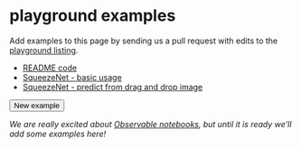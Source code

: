 <!-- Copyright 2017 Google Inc. All Rights Reserved.

Licensed under the Apache License, Version 2.0 (the "License");
you may not use this file except in compliance with the License.
You may obtain a copy of the License at

    http://www.apache.org/licenses/LICENSE-2.0

Unless required by applicable law or agreed to in writing, software
distributed under the License is distributed on an "AS IS" BASIS,
WITHOUT WARRANTIES OR CONDITIONS OF ANY KIND, either express or implied.
See the License for the specific language governing permissions and
limitations under the License.
==============================================================================-->

# playground examples

Add examples to this page by sending us a pull request with edits to the
[playground listing](https://github.com/PAIR-code/deeplearnjs/blob/master/demos/playground/examples.md).


* [README code](index.html#2e04d6ee52426e790f318b38eb043ae9)
* [SqueezeNet - basic usage](index.html#400c3fc52db01860c1ddb8040bfcc4c9)
* [SqueezeNet - predict from drag and drop image](index.html#943c625b0630c1618c29bfdea528d7a3)

<button onclick="location.href='index.html#ccb7ffd95d631f0874befbb552ba34ed'" class="mdl-button mdl-js-button mdl-button--raised mdl-js-ripple-effect mdl-button--accent" type="button">New example</button>

*We are really excited about <a href="https://observablehq.com/">Observable notebooks</a>, but until it is ready we'll add some examples here!*
